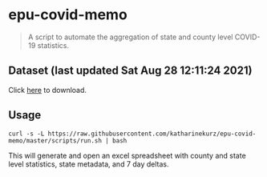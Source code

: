 # epu-covid-memo

> A script to automate the aggregation of state and county level COVID-19 statistics.

<!-- tmpl start -->

## Dataset (last updated Sat Aug 28 12:11:24 2021)

Click [here](https://covid-artifacts.s3.amazonaws.com/records/2021-8-28-121122-covid_artifact.xls) to download.

<!-- tmpl end -->

## Usage

```
curl -s -L https://raw.githubusercontent.com/katharinekurz/epu-covid-memo/master/scripts/run.sh | bash
```

This will generate and open an excel spreadsheet with county and state level statistics, state metadata, and 7 day deltas.